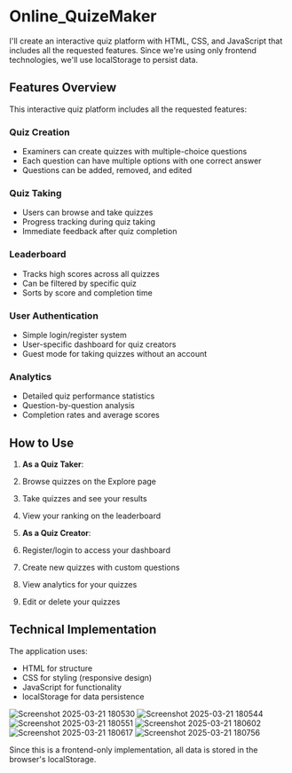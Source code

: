# Online_QuizeMaker

I'll create an interactive quiz platform with HTML, CSS, and JavaScript that includes all the requested features. Since we're using only frontend technologies, we'll use localStorage to persist data.

## Features Overview

This interactive quiz platform includes all the requested features:

### Quiz Creation

- Examiners can create quizzes with multiple-choice questions
- Each question can have multiple options with one correct answer
- Questions can be added, removed, and edited


### Quiz Taking

- Users can browse and take quizzes
- Progress tracking during quiz taking
- Immediate feedback after quiz completion


### Leaderboard

- Tracks high scores across all quizzes
- Can be filtered by specific quiz
- Sorts by score and completion time


### User Authentication

- Simple login/register system
- User-specific dashboard for quiz creators
- Guest mode for taking quizzes without an account


### Analytics

- Detailed quiz performance statistics
- Question-by-question analysis
- Completion rates and average scores


## How to Use

1. **As a Quiz Taker**:

1. Browse quizzes on the Explore page
2. Take quizzes and see your results
3. View your ranking on the leaderboard



2. **As a Quiz Creator**:

1. Register/login to access your dashboard
2. Create new quizzes with custom questions
3. View analytics for your quizzes
4. Edit or delete your quizzes





## Technical Implementation

The application uses:

- HTML for structure
- CSS for styling (responsive design)
- JavaScript for functionality
- localStorage for data persistence

  
![Screenshot 2025-03-21 180530](https://github.com/user-attachments/assets/f1f5a7d1-bc57-46ba-ad84-435c8a8dfd2e)
![Screenshot 2025-03-21 180544](https://github.com/user-attachments/assets/8d5724b9-db76-49f6-a712-6b63fddfee2f)
![Screenshot 2025-03-21 180551](https://github.com/user-attachments/assets/80cac503-3396-466c-9f05-19e6fcbcf0b7)
![Screenshot 2025-03-21 180602](https://github.com/user-attachments/assets/906465fd-b6b1-4342-97d5-3cfb598af38f)
![Screenshot 2025-03-21 180617](https://github.com/user-attachments/assets/2bddfa08-783d-46a4-a1c5-0a738a2cf694)
![Screenshot 2025-03-21 180756](https://github.com/user-attachments/assets/da988856-7401-4b3d-b741-1685dba26bd6)

Since this is a frontend-only implementation, all data is stored in the browser's localStorage.
